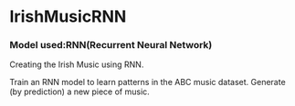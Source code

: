 # IrishMusicRNN
### Model used:RNN(Recurrent Neural Network)

Creating the Irish Music using RNN.

Train an RNN model to learn patterns in the ABC music dataset. 
Generate (by prediction) a new piece of music.
